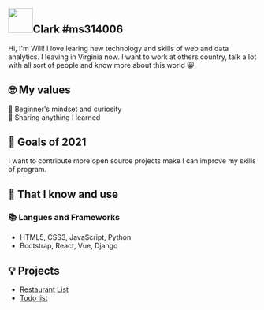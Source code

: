 ## <img width="50px" src="https://raw.githubusercontent.com/ms314006/ms314006/basic/resource/gqsm.png" />Clark #ms314006

Hi, I'm Will! I love learing new technology and skills of web and data analytics. I leaving in Virginia now. I want to work at others country, talk a lot with all sort of people and know more about this world 😸.

## 🤓 My values
🍏 Beginner's mindset and curiosity<br>
🙌 Sharing anything I learned<br>

## 🔭 Goals of 2021

I  want to contribute more open source projects make I can improve my skills of program.

## 🧠 That I know and use
### 📚 Langues and Frameworks
- HTML5, CSS3, JavaScript, Python
- Bootstrap, React, Vue, Django

## 💡 Projects
- [Restaurant List](https://github.com/Will413028/RestaurantList)
- [Todo list](https://github.com/Will413028/todo-list)
